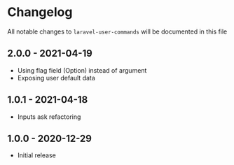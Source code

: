 # Changelog

All notable changes to `laravel-user-commands` will be documented in this file

## 2.0.0 - 2021-04-19
- Using flag field (Option) instead of argument
- Exposing user default data

## 1.0.1 - 2021-04-18
- Inputs ask refactoring

## 1.0.0 - 2020-12-29
- Initial release
